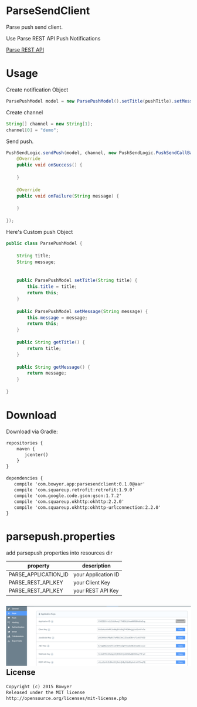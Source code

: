 ParseSendClient
==============================

Parse push send client.

Use Parse REST API Push Notifications

[Parse REST API](https://parse.com/docs/rest/guide/#quick-reference-push-notifications)

Usage
====
Create notification Object

```java
ParsePushModel model = new ParsePushModel().setTitle(pushTitle).setMessage(pushMessage);
```

Create channel

```java
String[] channel = new String[1];
channel[0] = "demo";
```

Send push.

```java
PushSendLogic.sendPush(model, channel, new PushSendLogic.PushSendCallBack() {
    @Override
    public void onSuccess() {

    }

    @Override
    public void onFailure(String message) {

    }

});
```

Here's Custom push Object

```java
public class ParsePushModel {

    String title;
    String message;


    public ParsePushModel setTitle(String title) {
        this.title = title;
        return this;
    }

    public ParsePushModel setMessage(String message) {
        this.message = message;
        return this;
    }

    public String getTitle() {
        return title;
    }

    public String getMessage() {
        return message;
    }

}
```

Download
====
Download via Gradle:

```
repositories {
    maven {
       jcenter()
    }
}

dependencies {
   compile 'com.bowyer.app:parsesendclient:0.1.0@aar'
   compile 'com.squareup.retrofit:retrofit:1.9.0'
   compile 'com.google.code.gson:gson:1.7.2'
   compile 'com.squareup.okhttp:okhttp:2.2.0'
   compile 'com.squareup.okhttp:okhttp-urlconnection:2.2.0'
}
```

# parsepush.properties

add parsepush.properties into resources dir

| property  | description |
| ------------- | ------------- |
| PARSE_APPLICATION_ID | your Application ID |
| PARSE_REST_API_KEY | your Client Key |
| PARSE_REST_API_KEY | your REST API Key |

![Parse](./art/properties.png)
License
--------
```
Copyright (c) 2015 Bowyer
Released under the MIT license
http://opensource.org/licenses/mit-license.php
```
